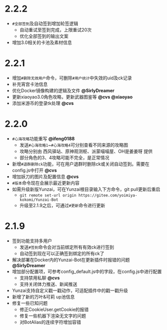 # 2.2.2

* `#全部签到`及自动签到增加轮签逻辑
    * 自动重试至签到完成，上限重试20次
    * 优化全部签到的输出文案
* 增加3.0相关的卡池及素材信息

# 2.2.1

* 增加`#删除无效用户`命令，可删除`#用户统计`中失效的uid及ck记录
* 补充宵宫卡池信息
* 优化Docker镜像构建的逻辑及文件 **@SirlyDreamer**
* 更新xiaoyao3.0角色攻略，更新武器图鉴等 **@cvs @xiaoyao**
* 添加米游币的登录tk处理 **@cvs**

# 2.2.0

* `#心海攻略`功能重写 **@ifeng0188**
    * 发送`#心海攻略1`~`#心海攻略4`可分别查看不同来源的攻略图
    * 攻略分别由 西风驿站、原神观测枢、派蒙喵喵屋、OH是姜姜呀 提供
    * 部分角色的3、4攻略可能不完全，是正常情况
* 新增`#退群删除ck`功能，可在用户退群时删除ck或关闭自动签到。需要在config.js中打开 **@cvs**
* 增加妖刀的图片及配置信息 **@cvs**
* `#版本`命令现在会展示最近更新内容
* 如需升级新版Yunzai，可在Yunzai根目录输入下方命令，git pull更新后重启
    * `git remote set-url origin https://gitee.com/yoimiya-kokomi/Yunzai-Bot`
    * 升级至2.1.9之后，可通过`#更新`命令进行更新

# 2.1.9

* 签到功能支持多用户
    * 发送`#签到`命令会对当前绑定所有有效ck进行签到
    * 自动签到现在可以正确签到绑定的所有ck了
* 解决部署在Docker内的Yunzai-Bot在更新插件时报错的问题 **@SirlyDreamer**
* 增加部分配置项，可参考config_default.js中的字段，在config.js中进行配置
    * 支持禁用私聊 **@cvs**
    * 支持关闭体力推送、新闻推送
* Yunzai支持自定义戳一戳动作，可适配插件中的戳一戳升级
* 新增了新的万叶&可莉 up池信息
* 修复一些已知问题
    * 修正CookieUser.getCookie的报错
    * 修复一些机器下渲染无文字的问题
    * 对BotAlias的连续字符增加容错

